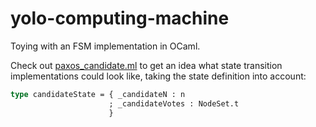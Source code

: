 yolo-computing-machine
======================

Toying with an FSM implementation in OCaml.

Check out [paxos_candidate.ml](https://github.com/NicolasT/yolo-computing-machine/blob/master/src/paxos_candidate.ml)
to get an idea what state transition implementations could look like, taking the state definition into account:

```ocaml
type candidateState = { _candidateN : n
                      ; _candidateVotes : NodeSet.t
                      }
```
